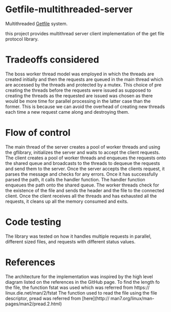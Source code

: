 # Getfile-multithreaded-server

Multithreaded [Getfile](https://github.com/sreeganeshji/GetFile-protocol) system.

this project provides multithread server client implementation of the get file protocol library. 
 
# Tradeoffs considered
The boss worker thread model was employed in which the threads are created initially and then the requests are queued in the main thread which are accessed by the threads and protected by a mutex. This choice of pre creating the threads before the requests were issued as supposed to creating the threads as the requested are issued was chosen as there would be more time for parallel processing in the latter case than the former. This is because we can avoid the overhead of creating new threads each time a new request came along and destroying them. 
# Flow of control
The main thread of the server creates a pool of worker threads and using the gflibrary, initializes the server and waits to accept the client requests.  
The client creates a pool of worker threads and enqueues the requests onto the shared queue and broadcasts to the threads to dequeue the requests and send them to the server. 
Once the server accepts the clients request, it parses the message and checks for any errors. Once it has successfully parsed the path, it calls the handler function. The handler function enqueues the path onto the shared queue. The worker threads check for the existence of the file and sends the header and the file to the connected client. Once the client receives all the threads and has exhausted all the requests, it cleans up all the memory consumed and exits. 
# Code testing
The library was tested on how it handles multiple requests in parallel, different sized files, and requests with different status values. 
# References
The architecture for the implementation was inspired by the high level diagram listed on the references in the GitHub page. 
To find the length fo the file, the function fstat was used which was referred from https:// linux.die.net/man/2/fstat 
The function used to read the file using the file descriptor, pread was referred from [here](http:// man7.org/linux/man-pages/man2/pread.2.html) 
